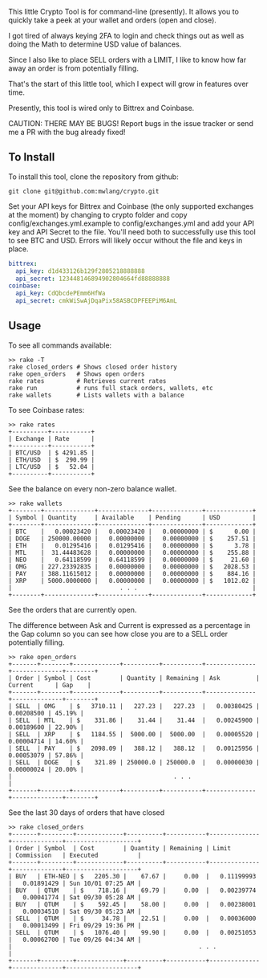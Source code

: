 This little Crypto Tool is for command-line (presently).  It allows you to quickly take a peek at your wallet and orders (open and close).

I got tired of always keying 2FA to login and check things out as well as doing the Math to determine USD value of balances.

Since I also like to place SELL orders with a LIMIT, I like to know how far away an order is from potentially filling.

That's the start of this little tool, which I expect will grow in features over time.

Presently, this tool is wired only to Bittrex and Coinbase.  

CAUTION:  THERE MAY BE BUGS!  Report bugs in the issue tracker or send me a PR with the bug already fixed!

## To Install

To install this tool, clone the repository from github:

~~~
git clone git@github.com:mwlang/crypto.git
~~~

Set your API keys for Bittrex and Coinbase (the only supported exchanges at the moment) by changing to crypto folder and copy config/exchanges.yml.example to config/exchanges.yml and add your API key and API Secret to the file.  You'll need both to successfully use this tool to see BTC and USD.  Errors will likely occur without the file and keys in place.

~~~YAML
bittrex:
  api_key: d1d433126b129f2805218888888
  api_secret: 123448146894902804664fd88888888
coinbase:
  api_key: CdQbcdePEmm6HfWa
  api_secret: cmkWiSwAjDqaPix58ASBCDPFEEPiM6AmL
~~~

## Usage

To see all commands available:

~~~
>> rake -T
rake closed_orders # Shows closed order history
rake open_orders   # Shows open orders
rake rates         # Retrieves current rates
rake run           # runs full stack orders, wallets, etc
rake wallets       # Lists wallets with a balance
~~~

To see Coinbase rates:
~~~
>> rake rates
+----------+-----------+
| Exchange | Rate      |
+----------+-----------+
| BTC/USD  | $ 4291.85 |
| ETH/USD  | $  290.99 |
| LTC/USD  | $   52.04 |
+----------+-----------+
~~~

See the balance on every non-zero balance wallet.
~~~
>> rake wallets
+--------+--------------+--------------+--------------+-------------+
| Symbol | Quantity     | Available    | Pending      | USD         |
+--------+--------------+--------------+--------------+-------------+
| BTC    |   0.00023420 |   0.00023420 |   0.00000000 | $      0.00 |
| DOGE   | 250000.00000 |   0.00000000 |   0.00000000 | $    257.51 |
| ETH    |   0.01295416 |   0.01295416 |   0.00000000 | $      3.78 |
| MTL    |  31.44483628 |   0.00000000 |   0.00000000 | $    255.88 |
| NEO    |   0.64118599 |   0.64118599 |   0.00000000 | $     21.60 |
| OMG    | 227.23392835 |   0.00000000 |   0.00000000 | $   2028.53 |
| PAY    | 388.11615012 |   0.00000000 |   0.00000000 | $    884.16 |
| XRP    | 5000.0000000 |   0.00000000 |   0.00000000 | $   1012.02 |
|                              . . .                                |
+--------+--------------+--------------+--------------+-------------+
~~~

See the orders that are currently open.

The difference between Ask and Current is expressed as a percentage in the Gap column so you can see how close you are to a SELL order potentially filling.

~~~
>> rake open_orders
+-------+--------+-------------+----------+-----------+--------------+--------------+--------+
| Order | Symbol | Cost        | Quantity | Remaining | Ask          | Current      | Gap    |
+-------+--------+-------------+----------+-----------+--------------+--------------+--------+
| SELL  | OMG    | $   3710.11 |   227.23 |   227.23  |   0.00380425 |   0.00208500 | 45.19% |
| SELL  | MTL    | $    331.86 |    31.44 |    31.44  |   0.00245900 |   0.00189600 | 22.90% |
| SELL  | XRP    | $   1184.55 |  5000.00 |  5000.00  |   0.00005520 |   0.00004714 | 14.60% |
| SELL  | PAY    | $   2098.09 |   388.12 |   388.12  |   0.00125956 |   0.00053079 | 57.86% |
| SELL  | DOGE   | $    321.89 | 250000.0 | 250000.0  |   0.00000030 |   0.00000024 | 20.00% |
|                                             . . .                                          |
+-------+--------+-------------+----------+-----------+--------------+--------------+--------+
~~~

See the last 30 days of orders that have closed
~~~
>> rake closed_orders
+-------+---------+-------------+----------+-----------+--------------+--------------+--------------------+
| Order | Symbol  | Cost        | Quantity | Remaining | Limit        | Commission   | Executed           |
+-------+---------+-------------+----------+-----------+--------------+--------------+--------------------+
| BUY   | ETH-NEO | $   2205.30 |    67.67 |     0.00  |   0.11199993 |   0.01891429 | Sun 10/01 07:25 AM |
| BUY   | QTUM    | $    718.16 |    69.79 |     0.00  |   0.00239774 |   0.00041774 | Sat 09/30 05:28 AM |
| BUY   | QTUM    | $    592.45 |    58.00 |     0.00  |   0.00238001 |   0.00034510 | Sat 09/30 05:23 AM |
| SELL  | QTUM    | $     34.78 |    22.51 |     0.00  |   0.00036000 |   0.00013499 | Fri 09/29 19:36 PM |
| SELL  | QTUM    | $   1076.40 |    99.90 |     0.00  |   0.00251053 |   0.00062700 | Tue 09/26 04:34 AM |
|                                                    . . .                                                |
+-------+---------+-------------+----------+-----------+--------------+--------------+--------------------+
~~~
